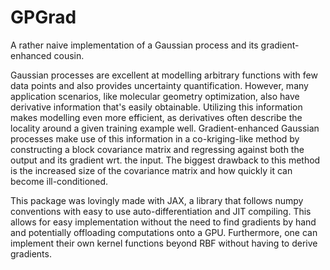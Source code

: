 # GPGrad
A rather naive implementation of a Gaussian process and its gradient-enhanced cousin. 

Gaussian processes are excellent at modelling arbitrary functions with few data points and also provides uncertainty quantification. However, many application scenarios, like molecular geometry optimization, also have derivative information that's easily obtainable. Utilizing this information makes modelling even more efficient, as derivatives often describe the locality around a given training example well. Gradient-enhanced Gaussian processes make use of this information in a co-kriging-like method by constructing a block covariance matrix and regressing against both the output and its gradient wrt. the input. The biggest drawback to this method is the increased size of the covariance matrix and how quickly it can become ill-conditioned. 

This package was lovingly made with JAX, a library that follows numpy conventions with easy to use auto-differentiation and JIT compiling. This allows for easy implementation without the need to find gradients by hand and potentially offloading computations onto a GPU. Furthermore, one can implement their own kernel functions beyond RBF without having to derive gradients. 
